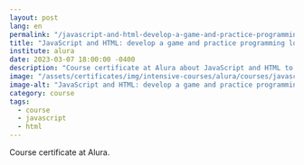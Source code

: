 ```yaml
---
layout: post
lang: en
permalink: "/javascript-and-html-develop-a-game-and-practice-programming-logic"
title: "JavaScript and HTML: develop a game and practice programming logic"
institute: alura
date: 2023-03-07 18:00:00 -0400
description: "Course certificate at Alura about JavaScript and HTML to develop a game and practice programming logic."
image: "/assets/certificates/img/intensive-courses/alura/courses/javascript-and-html-develop-a-game-and-practice-programming-logic/front-en.jpg"
image-alt: "JavaScript and HTML: develop a game and practice programming logic certificate"
category: course
tags:
  - course
  - javascript
  - html
---
```


Course certificate at Alura.
